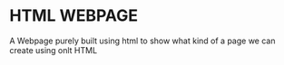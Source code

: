 # HTML WEBPAGE
A Webpage purely built using html to show what kind of a page we can create using onlt HTML

